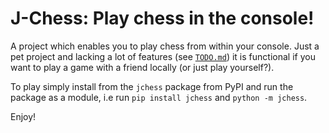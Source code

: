 # J-Chess: Play chess in the console!

A project which enables you to play chess from within your console. Just a pet project
and lacking a lot of features (see [`TODO.md`](docs/plan/todo.md)) it is functional
if you want to play a game with a friend locally (or just play yourself?).

To play simply install from the `jchess` package from PyPI and run the package as a
module, i.e run `pip install jchess` and `python -m jchess`.

Enjoy!
